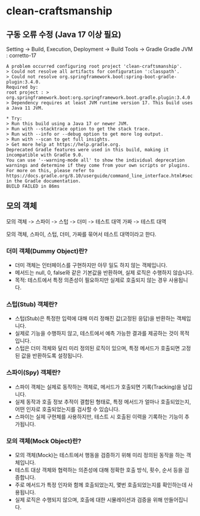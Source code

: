 # clean-craftsmanship

## 구동 오류 수정 (Java 17 이상 필요)
Setting -> Build, Execution, Deployment -> Build Tools -> Gradle
Gradle JVM : corretto-17
```text
A problem occurred configuring root project 'clean-craftsmanship'.
> Could not resolve all artifacts for configuration ':classpath'.
> Could not resolve org.springframework.boot:spring-boot-gradle-plugin:3.4.0.
Required by:
root project : > org.springframework.boot:org.springframework.boot.gradle.plugin:3.4.0
> Dependency requires at least JVM runtime version 17. This build uses a Java 11 JVM.

* Try:
> Run this build using a Java 17 or newer JVM.
> Run with --stacktrace option to get the stack trace.
> Run with --info or --debug option to get more log output.
> Run with --scan to get full insights.
> Get more help at https://help.gradle.org.
Deprecated Gradle features were used in this build, making it incompatible with Gradle 9.0.
You can use '--warning-mode all' to show the individual deprecation warnings and determine if they come from your own scripts or plugins.
For more on this, please refer to https://docs.gradle.org/8.10/userguide/command_line_interface.html#sec:command_line_warnings in the Gradle documentation.
BUILD FAILED in 86ms
```

## 모의 객체
모의 객체 -> 스파이 -> 스텁 -> 더미 -> 테스트 대역
가짜 -> 테스트 대역

모의 객체, 스파이, 스텁, 더미, 가짜를 묶어서 테스트 대역이라고 한다.

### 더미 객체(Dummy Object)란?
- 더미 객체는 인터페이스를 구현하지만 아무 일도 하지 않는 객체입니다.
- 메서드는 null, 0, false와 같은 기본값을 반환하며, 실제 로직은 수행하지 않습니다.
- 목적: 테스트에서 특정 의존성이 필요하지만 실제로 호출되지 않는 경우 사용됩니다.

### 스텁(Stub) 객체란?
- 스텁(Stub)은 특정한 입력에 대해 미리 정해진 값(고정된 응답)을 반환하는 객체입니다.
- 실제로 기능을 수행하지 않고, 테스트에서 예측 가능한 결과를 제공하는 것이 목적입니다.
- 스텁은 더미 객체와 달리 미리 정의된 로직이 있으며, 특정 메서드가 호출되면 고정된 값을 반환하도록 설정됩니다.

### 스파이(Spy) 객체란?
- 스파이 객체는 실제로 동작하는 객체로, 메서드가 호출되면 기록(Tracking)을 남깁니다.
- 실제 동작과 호출 정보 추적이 결합된 형태로, 특정 메서드가 얼마나 호출되었는지, 어떤 인자로 호출되었는지를 검사할 수 있습니다.
- 스파이는 실제 구현체를 사용하지만, 테스트 시 호출된 이력을 기록하는 기능이 추가됩니다.

### 모의 객체(Mock Object)란?
- 모의 객체(Mock)는 테스트에서 행동을 검증하기 위해 미리 정의된 동작을 하는 객체입니다.
- 테스트 대상 객체와 협력하는 의존성에 대해 정확한 호출 방식, 횟수, 순서 등을 검증합니다.
- 주로 메서드가 특정 인자와 함께 호출되었는지, 몇번 호출되었는지를 확인하는데 사용됩니다.
- 실제 로직은 수행되지 않으며, 호출에 대한 시뮬레이션과 검증을 위해 만들어집니다.
